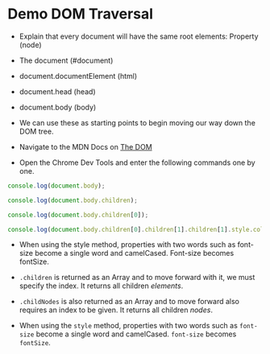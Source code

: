 # Demo DOM Traversal

* Explain that every document will have the same root elements: Property (node)

* The document (#document) 

* document.documentElement (html)

* document.head (head)

* document.body (body)

 * We can use these as starting points to begin moving our way down the DOM tree.

* Navigate to the MDN Docs on [The DOM](https://developer.mozilla.org/en-US/docs/Web/API/Document_Object_Model)

 * Open the Chrome Dev Tools and enter the following commands one by one.

  ```js
  console.log(document.body);

  console.log(document.body.children);

  console.log(document.body.children[0]);

  console.log(document.body.children[0].children[1].children[1].style.color = "red");

  
  ```

  * When using the style method, properties with two words such as font-size become a single word and camelCased. Font-size becomes fontSize.


  * `.children` is returned as an Array and to move forward with it, we must specify the index. It returns all children *elements*.

  * `.childNodes` is also returned as an Array and to move forward also requires an index to be given. It returns all children *nodes*.

  * When using the `style` method, properties with two words such as `font-size` become a single word and camelCased. `font-size` becomes `fontSize`.